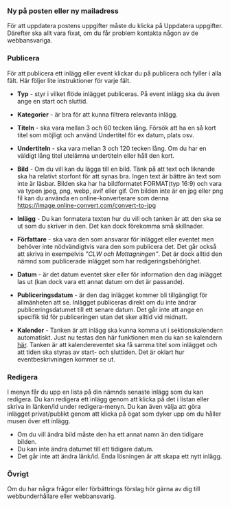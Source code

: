 ### Ny på posten eller ny mailadress

För att uppdatera postens uppgifter måste du klicka på Uppdatera uppgifter. Därefter ska allt vara fixat, om du får problem kontakta någon av de webbansvariga.

### Publicera

För att publicera ett inlägg eller event klickar du på publicera och fyller i alla fält. Här följer lite instruktioner för varje fält.

- **Typ** - styr i vilket flöde inlägget publiceras. På event inlägg ska du även ange en start och sluttid.
- **Kategorier** - är bra för att kunna filtrera relevanta inlägg.
- **Titeln** - ska vara mellan 3 och 60 tecken lång. Försök att ha en så kort titel som möjligt och använd Undertitel för ex datum, plats osv.
- **Undertiteln** - ska vara mellan 3 och 120 tecken lång. Om du har en väldigt lång titel utelämna undertiteln eller håll den kort.
- **Bild** - Om du vill kan du lägga till en bild. Tänk på att text och liknande ska ha relativt storfont för att synas bra. Ingen text är bättre än text som inte är läsbar. Bilden ska har ha bildformatet FORMAT(typ 16:9) och vara va typen jpeg, png, webp, avif eller gif. Om bilden inte är en jpg eller png fil kan du använda en online-konverterare som denna https://image.online-convert.com/convert-to-jpg
- **Inlägg** - Du kan formatera texten hur du vill och tanken är att den ska se ut som du skriver in den. Det kan dock förekomma små skillnader.
- **Författare** - ska vara den som ansvarar för inlägget eller eventet men behöver inte nödvändigtvis vara den som publicera det. Det går också att skriva in exempelvis _"CLW och Mottagningen"_. Det är dock alltid den nämnd som publicerade inlägget som har redigeringsbehörighet.
- **Datum** - är det datum eventet sker eller för information den dag inlägget las ut (kan dock vara ett annat datum om det är passande).
- **Publiceringsdatum** - är den dag inlägget kommer bli tillgängligt för allmänheten att se. Inlägget publiceras direkt om du inte ändrar publiceringsdatumet till ett senare datum. Det går inte att ange en specifik tid för publiceringen utan det sker alltid vid midnatt.

- **Kalender** - Tanken är att inlägg ska kunna komma ut i sektionskalendern automatiskt. Just nu testas den här funktionen men du kan se kalendern [här](). Tanken är att kalendereventet ska få samma titel som inlägget och att tiden ska styras av start- och sluttiden. Det är oklart hur eventbeskrivningen kommer se ut.

### Redigera

I menyn får du upp en lista på din nämnds senaste inlägg som du kan redigera. Du kan redigera ett inlägg genom att klicka på det i listan eller skriva in länken/id under redigera-menyn. Du kan även välja att göra inlägget privat/publikt genom att klicka på ögat som dyker upp om du håller musen över ett inlägg.

- Om du vill ändra bild måste den ha ett annat namn än den tidigare bilden.
- Du kan inte ändra datumet till ett tidigare datum.
- Det går inte att ändra länk/id. Enda lösningen är att skapa ett nytt inlägg.

### Övrigt

Om du har några frågor eller förbättrings förslag hör gärna av dig till webbunderhållare eller webbansvarig.
